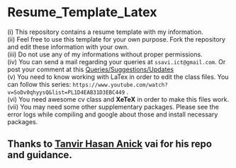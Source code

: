 # Resume_Template_Latex

(i) This repository contains a resume template with my information. <br>
(ii) Feel free to use this template for your own purpose. Fork the repository and edit these information with your own. <br>
(iii) Do not use any of my informations without proper permissions. <br>
(iv) You can send a mail regarding your queries at ```ssavi.ict@gmail.com```. Or post your comment at this [Queries/Suggestions/Updates](https://github.com/ssavi-ict/Resume_Template_Latex/issues/1) <br>
(v) You need to know working with LaTex in order to edit the class files. You can follow this series: ```https://www.youtube.com/watch?v=SoDv0qhyysQ&list=PL1D4EAB31D3EBC449``` . <br>
(vi) You need awesome cv class and **XeTeX** in order to make this files work. <br>
(vii) You may need some other supplementary packages. Please see the error logs while compiling and google about those and install necessary packages.


## Thanks to [Tanvir Hasan Anick](https://github.com/tanvir002700) vai for his repo and guidance. 
